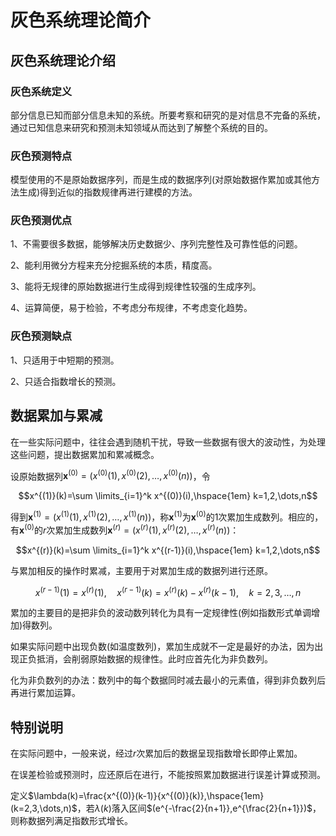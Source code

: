 # 灰色系统理论简介

## 灰色系统理论介绍

### 灰色系统定义

部分信息已知而部分信息未知的系统。所要考察和研究的是对信息不完备的系统，通过已知信息来研究和预测未知领域从而达到了解整个系统的目的。

### 灰色预测特点

模型使用的不是原始数据序列，而是生成的数据序列(对原始数据作累加或其他方法生成)得到近似的指数规律再进行建模的方法。

### 灰色预测优点

1、不需要很多数据，能够解决历史数据少、序列完整性及可靠性低的问题。

2、能利用微分方程来充分挖掘系统的本质，精度高。

3、能将无规律的原始数据进行生成得到规律性较强的生成序列。

4、运算简便，易于检验，不考虑分布规律，不考虑变化趋势。

### 灰色预测缺点

1、只适用于中短期的预测。

2、只适合指数增长的预测。

## 数据累加与累减

在一些实际问题中，往往会遇到随机干扰，导致一些数据有很大的波动性，为处理这些问题，提出数据累加和累减概念。

设原始数据列$`\boldsymbol{x}^{(0)}=(x^{(0)}(1),x^{(0)}(2),\dots,x^{(0)}(n))`$，令

$$x^{(1)}(k)=\sum \limits_{i=1}^k x^{(0)}(i),\hspace{1em} k=1,2,\dots,n$$

得到$`\boldsymbol{x}^{(1)}=(x^{(1)}(1),x^{(1)}(2),\dots,x^{(1)}(n))`$，称$`\boldsymbol{x}^{(1)}`$为$`\boldsymbol{x}^{(0)}`$的1次累加生成数列。相应的，有$`\boldsymbol{x}^{(0)}`$的$`r`$次累加生成数列$`\boldsymbol{x}^{(r)}=(x^{(r)}(1),x^{(r)}(2),\dots,x^{(r)}(n))`$：

$$x^{(r)}(k)=\sum \limits_{i=1}^k x^{(r-1)}(i),\hspace{1em} k=1,2,\dots,n$$

与累加相反的操作时累减，主要用于对累加生成的数据列进行还原。

$$x^{(r-1)}(1)=x^{(r)}(1),\hspace{1em} x^{(r-1)}(k)=x^{(r)}(k)-x^{(r)}(k-1),\hspace{1em} k=2,3,\dots,n$$

累加的主要目的是把非负的波动数列转化为具有一定规律性(例如指数形式单调增加)得数列。

如果实际问题中出现负数(如温度数列)，累加生成就不一定是最好的办法，因为出现正负抵消，会削弱原始数据的规律性。此时应首先化为非负数列。

化为非负数列的办法：数列中的每个数据同时减去最小的元素值，得到非负数列后再进行累加运算。

## 特别说明

在实际问题中，一般来说，经过$`r`$次累加后的数据呈现指数增长即停止累加。

在误差检验或预测时，应还原后在进行，不能按照累加数据进行误差计算或预测。

定义$`\lambda(k)=\frac{x^{(0)}(k-1)}{x^{(0)}(k)},\hspace{1em} (k=2,3,\dots,n)`$，若$`\lambda(k)`$落入区间$`(e^{-\frac{2}{n+1}},e^{\frac{2}{n+1}})`$，则称数据列满足指数形式增长。
